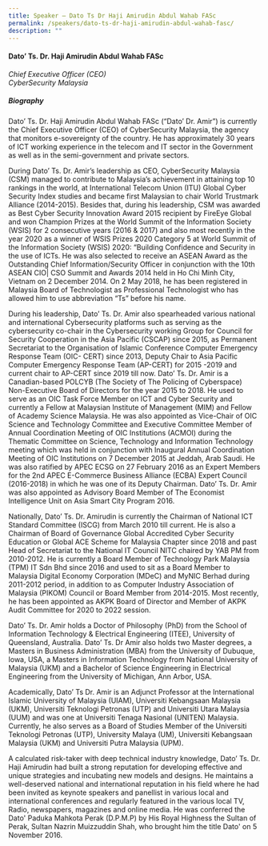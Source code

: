 ```yaml
---
title: Speaker – Dato Ts Dr Haji Amirudin Abdul Wahab FASc
permalink: /speakers/dato-ts-dr-haji-amirudin-abdul-wahab-fasc/
description: ""
---
```


#### **Dato’ Ts. Dr. Haji Amirudin Abdul Wahab FASc**

*Chief Executive Officer (CEO) <br>
CyberSecurity Malaysia*


##### **Biography**
Dato’ Ts. Dr. Haji Amirudin Abdul Wahab FASc (“Dato’ Dr. Amir”) is currently the Chief Executive Officer (CEO) of CyberSecurity Malaysia, the agency that monitors e-sovereignty of the country. He has approximately 30 years of ICT working experience in the telecom and IT sector in the Government as well as in the semi-government and private sectors.
 
During Dato’ Ts. Dr. Amir’s leadership as CEO, CyberSecurity Malaysia (CSM) managed to contribute to Malaysia’s achievement in attaining top 10 rankings in the world, at International Telecom Union (ITU) Global Cyber Security Index studies and became first Malaysian to chair World Trustmark Alliance (2014-2015). Besides that, during his leadership, CSM was awarded as Best Cyber Security Innovation Award 2015 recipient by FireEye Global and won Champion Prizes at the World Summit of the Information Society (WSIS) for 2 consecutive years (2016 &amp; 2017) and also most recently in the year 2020 as a winner of WSIS Prizes 2020 Category 5 at World Summit of the Information Society (WSIS) 2020: “Building Confidence and Security in the use of ICTs. He was also selected to receive an ASEAN Award as the Outstanding Chief Information/Security Officer in conjunction with the 10th ASEAN CIO| CSO Summit and Awards 2014 held in Ho Chi Minh City, Vietnam on 2 December 2014. On 2 May 2018, he has been registered in Malaysia Board of Technologist as Professional Technologist who has allowed him to use abbreviation “Ts” before his name.

During his leadership, Dato’ Ts. Dr. Amir also spearheaded various national and international Cybersecurity platforms such as serving as the cybersecurity co-chair in the Cybersecurity working Group for Council for Security Cooperation in the Asia Pacific (CSCAP) since 2015, as Permanent Secretariat to the Organisation of Islamic Conference Computer Emergency Response Team (OIC- CERT) since 2013, Deputy Chair to Asia Pacific Computer Emergency Response Team (AP-CERT) for 2015 -2019 and current chair to AP-CERT since 2019 till now. Dato’ Ts. Dr. Amir is a Canadian-based POLCYB (The Society of The Policing of Cyberspace) Non-Executive Board of Directors for the year 2015 to 2018. He used to serve as an OIC Task Force Member on ICT and Cyber Security and currently a Fellow at Malaysian Institute of Management (MIM) and Fellow of Academy Science Malaysia. He was also appointed as Vice-Chair of OIC Science and Technology Committee and Executive Committee Member of Annual Coordination Meeting of OIC Institutions (ACMOI) during the Thematic Committee on Science, Technology and Information Technology meeting which was held in conjunction with Inaugural Annual Coordination Meeting of OIC Institutions on 7 December 2015 at Jeddah, Arab Saudi. He was also ratified by APEC ECSG on 27 February 2016 as an Expert Members for the 2nd APEC E-Commerce Business Alliance (ECBA) Expert Council (2016-2018) in which he was one of its Deputy Chairman. Dato’ Ts. Dr. Amir was also appointed as Advisory Board Member of The Economist Intelligence Unit on Asia Smart City Program 2016.
 
Nationally, Dato’ Ts. Dr. Amirudin is currently the Chairman of National ICT Standard Committee (ISCG) from March 2010 till current. He is also a Chairman of Board of Governance Global Accredited Cyber Security Education or Global ACE Scheme for Malaysia Chapter since 2018 and past Head of Secretariat to the National IT Council NITC chaired by YAB PM from 2010-2012. He is currently a Board Member of Technology Park Malaysia (TPM) IT Sdn Bhd since 2016 and used to sit as a Board Member to Malaysia Digital Economy Corporation (MDeC) and MyNIC Berhad during 2011-2012 period, in addition to as Computer Industry Association of Malaysia (PIKOM) Council or Board Member from 2014-2015. Most recently, he has been appointed as AKPK Board of Director and Member of AKPK Audit Committee for 2020 to 2022 session.
 
Dato’ Ts. Dr. Amir holds a Doctor of Philosophy (PhD) from the School of Information Technology &amp; Electrical Engineering (ITEE), University of Queensland, Australia. Dato’ Ts. Dr Amir also holds two Master degrees, a Masters in Business Administration (MBA) from the University of Dubuque, Iowa, USA, a Masters in Information Technology from National University of Malaysia (UKM) and a Bachelor of Science Engineering in Electrical Engineering from the University of Michigan, Ann Arbor, USA.
 
Academically, Dato’ Ts Dr. Amir is an Adjunct Professor at the International Islamic University of Malaysia (UIAM), Universiti Kebangsaan Malaysia (UKM), Universiti Teknologi Petronas (UTP) and Universiti Utara Malaysia (UUM) and was one at Universiti Tenaga Nasional (UNITEN) Malaysia. Currently, he also serves as a Board of Studies Member of the Universiti Teknologi Petronas (UTP), University Malaya (UM), Universiti Kebangsaan Malaysia (UKM) and Universiti Putra Malaysia (UPM).
 
A calculated risk-taker with deep technical industry knowledge, Dato’ Ts. Dr. Haji Amirudin had built a strong reputation for developing effective and unique strategies and incubating new models and designs. He maintains a well-deserved national and international reputation in his field where he had been invited as keynote speakers and panellist in various local and international conferences and regularly featured in the various local TV, Radio, newspapers, magazines and online media. He was conferred the Dato' Paduka Mahkota Perak (D.P.M.P) by His Royal Highness the Sultan of Perak, Sultan Nazrin Muizzuddin Shah, who brought him the title Dato' on 5 November 2016.
